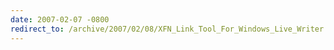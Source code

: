 ```yaml
---
date: 2007-02-07 -0800
redirect_to: /archive/2007/02/08/XFN_Link_Tool_For_Windows_Live_Writer.aspx/
---
```

